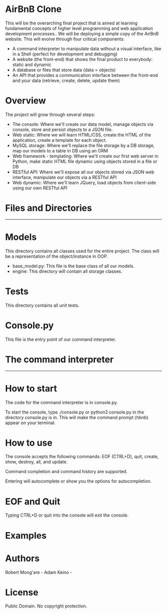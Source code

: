# AirBnB Clone
This will be the overarching final project that is aimed at learning fundamental concepts of higher level programming and web application development processes..
We will be deploying a simple copy of the AirBnB website. This will evolve through four critical components:
- A command interpreter to manipulate data without a visual interface, like in a Shell (perfect for development and debugging)
- A website (the front-end) that shows the final product to everybody: static and dynamic
- A database or files that store data (data = objects)
- An API that provides a communication interface between the front-end and your data (retrieve, create, delete, update them)

# Overview
The project will grow through several steps:
- The console: Where we'll create our data model, manage objects via console, store and persist objects to a JSON file.
- Web static: Where we will learn HTML/CSS, create the HTML of the application, create a template for each object.
- MySQL storage: Where we'll replace the file storage by a DB storage, map our models to a table in DB using an ORM
- Web framework - templating: Where we'll create our first web server in Python, make static HTML file dynamic using objects stored in a file or DB
- RESTful API: Where we'll expose all our objects stored via JSON web interface, manipulate our objects via a RESTful API
- Web dynamic: Where we'll learn JQuery, load objects from client-side using our own RESTful API

# Files and Directories
---------------------
# Models
This directory contains all classes used for the entire project. The class will be a representation of the object/instance in OOP.

- base_model.py: This file is the base class of all our models.
- engine: This directory will contain all storage classes. 

# Tests
This directory contains all unit tests.

# Console.py
This file is the entry point of our command interpreter.


# The command interpreter
---------------------------
# How to start
The code for the command interpreter is in console.py.

To start the console, type ./console.py or python3 console.py in the directory console.py is in. This will make the command prompt (hbnb) appear on your terminal.
# How to use
The console accepts the following commands: EOF (CTRL+D), quit, create, show, destroy, all, and update.

Command completion and command history are supported.

Entering <TAB> will autocomplete or show you the options for autocompletion.

# EOF and Quit
Typing CTRL+D or quit into the console will exit the console.

# Examples

# Authors
Robert Mong'are -
Adam Keino -

# License
Public Domain. No copyright protection. 
